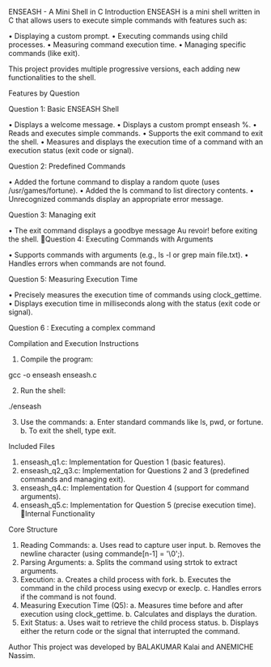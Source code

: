 ENSEASH - A Mini Shell in C
Introduction
ENSEASH is a mini shell written in C that allows users to execute simple commands with
features such as:

   •   Displaying a custom prompt.
   •   Executing commands using child processes.
   •   Measuring command execution time.
   •   Managing specific commands (like exit).

This project provides multiple progressive versions, each adding new functionalities to the
shell.




Features by Question

Question 1: Basic ENSEASH Shell

   •   Displays a welcome message.
   •   Displays a custom prompt enseash %.
   •   Reads and executes simple commands.
   •   Supports the exit command to exit the shell.
   •   Measures and displays the execution time of a command with an execution status
       (exit code or signal).

Question 2: Predefined Commands

   •   Added the fortune command to display a random quote (uses /usr/games/fortune).
   •   Added the ls command to list directory contents.
   •   Unrecognized commands display an appropriate error message.

Question 3: Managing exit

   •   The exit command displays a goodbye message Au revoir! before exiting the shell.
Question 4: Executing Commands with Arguments

   •   Supports commands with arguments (e.g., ls -l or grep main file.txt).
   •   Handles errors when commands are not found.

Question 5: Measuring Execution Time

   •   Precisely measures the execution time of commands using clock_gettime.
   •   Displays execution time in milliseconds along with the status (exit code or signal).

Question 6 : Executing a complex command



Compilation and Execution Instructions
   1. Compile the program:

gcc -o enseash enseash.c


   2. Run the shell:

./enseash


   3. Use the commands:
         a. Enter standard commands like ls, pwd, or fortune.
         b. To exit the shell, type exit.



Included Files
   1. enseash_q1.c: Implementation for Question 1 (basic features).
   2. enseash_q2_q3.c: Implementation for Questions 2 and 3 (predefined commands and
      managing exit).
   3. enseash_q4.c: Implementation for Question 4 (support for command arguments).
   4. enseash_q5.c: Implementation for Question 5 (precise execution time).
Internal Functionality

Core Structure

   1. Reading Commands:
          a. Uses read to capture user input.
          b. Removes the newline character (using commande[n-1] = '\0';).
   2. Parsing Arguments:
          a. Splits the command using strtok to extract arguments.
   3. Execution:
          a. Creates a child process with fork.
          b. Executes the command in the child process using execvp or execlp.
          c. Handles errors if the command is not found.
   4. Measuring Execution Time (Q5):
          a. Measures time before and after execution using clock_gettime.
          b. Calculates and displays the duration.
   5. Exit Status:
          a. Uses wait to retrieve the child process status.
          b. Displays either the return code or the signal that interrupted the command.

Author
This project was developed by BALAKUMAR Kalai and ANEMICHE Nassim.

